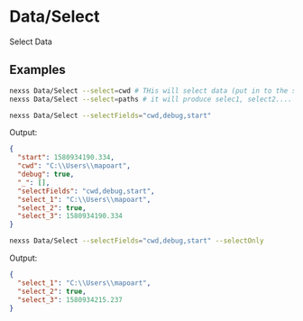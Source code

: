 # Data/Select

Select Data

## Examples

```sh
nexss Data/Select --select=cwd # THis will select data (put in to the select field)
nexss Data/Select --select=paths # it will produce selec1, select2.... fields... so you can use later easy field select1

```

```sh
nexss Data/Select --selectFields="cwd,debug,start"
```

Output:

```json
{
  "start": 1580934190.334,
  "cwd": "C:\\Users\\mapoart",
  "debug": true,
  "_": [],
  "selectFields": "cwd,debug,start",
  "select_1": "C:\\Users\\mapoart",
  "select_2": true,
  "select_3": 1580934190.334
}
```

```sh
nexss Data/Select --selectFields="cwd,debug,start" --selectOnly
```

Output:

```json
{
  "select_1": "C:\\Users\\mapoart",
  "select_2": true,
  "select_3": 1580934215.237
}
```
